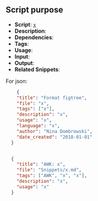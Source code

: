 
## Script purpose

- **Script**:  [`x`](../scripts/x/x)
- **Description**: 
- **Dependencies**: 
- **Tags**: 
- **Usage**: 
- **Input**: 
- **Output**: 
- **Related Snippets**:


For json:

```json
    {
    "title": "Format figtree",
    "file": "x",
    "tags": ["x"],
    "description": "x",
    "usage": "x",
    "language": "x", 
    "author": "Nina Dombrowski",
    "date_created": "2018-01-01"
  }


  {
    "title": "AWK: x",
    "file": "Snippets/x.md",
    "tags": ["AWK", "x", "x"],
    "description": "x",
    "usage": "x"
  }
```